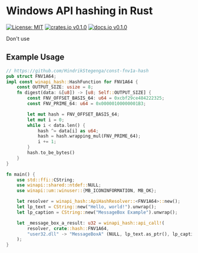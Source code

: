 # Windows API hashing in Rust

[![License: MIT](https://img.shields.io/badge/License-MIT-yellow.svg)](https://opensource.org/licenses/MIT)
[![crates.io v0.1.0](https://img.shields.io/crates/v/winapi-hash)](https://crates.io/crates/obfstr)
[![docs.io v0.1.0](https://img.shields.io/docsrs/winapi-hash)](https://docs.rs/crate/winapi-hash/)

Don't use

## Example Usage

```rust
// https://github.com/HindrikStegenga/const-fnv1a-hash
pub struct FNV1A64;
impl const winapi_hash::HashFunction for FNV1A64 {
    const OUTPUT_SIZE: usize = 8;
    fn digest(data: &[u8]) -> [u8; Self::OUTPUT_SIZE] {
        const FNV_OFFSET_BASIS_64: u64 = 0xcbf29ce484222325;
        const FNV_PRIME_64: u64 = 0x00000100000001B3;

        let mut hash = FNV_OFFSET_BASIS_64;
        let mut i = 0;
        while i < data.len() {
            hash ^= data[i] as u64;
            hash = hash.wrapping_mul(FNV_PRIME_64);
            i += 1;
        }
        hash.to_be_bytes()
    }
}

fn main() {
    use std::ffi::CString;
    use winapi::shared::ntdef::NULL;
    use winapi::um::winuser::{MB_ICONINFORMATION, MB_OK};

    let resolver = winapi_hash::ApiHashResolver::<FNV1A64>::new();
    let lp_text = CString::new("Hello, world!").unwrap();
    let lp_caption = CString::new("MessageBox Example").unwrap();

    let _message_box_a_result: u32 = winapi_hash::api_call!(
        resolver, crate::hash::FNV1A64, 
        "user32.dll" -> "MessageBoxA" (NULL, lp_text.as_ptr(), lp_caption.as_ptr(), MB_OK | MB_ICONINFORMATION)
    );
}
```